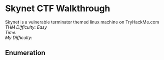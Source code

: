 
# Skynet CTF Walkthrough

<p>Skynet is a vulnerable terminator themed linux machine on TryHackMe.com<br />
<i>THM Difficulty: Easy <br />
Time: <br />
My Difficulty: </i><br />
</p>

## Enumeration
